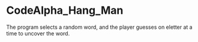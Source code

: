 # CodeAlpha_Hang_Man

The program selects a random word, and the player guesses on eletter at a time to uncover the word. 
